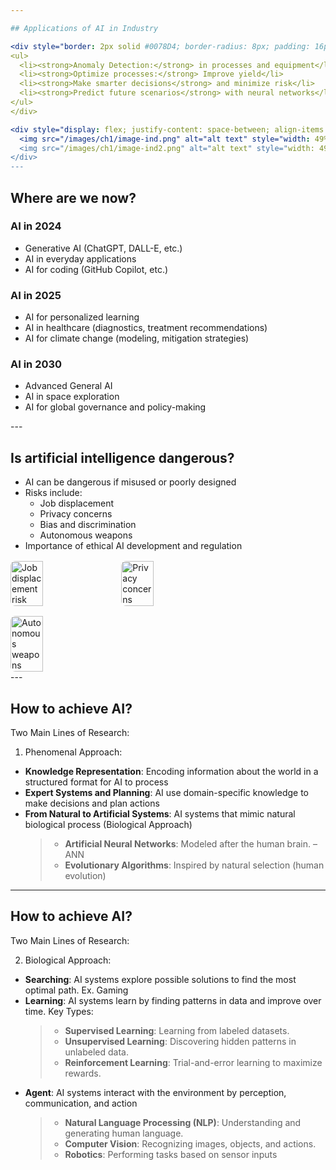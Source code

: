 ```yaml
---

## Applications of AI in Industry

<div style="border: 2px solid #0078D4; border-radius: 8px; padding: 16px; background-color: #f3f9ff; margin-bottom: 16px;">
<ul>
  <li><strong>Anomaly Detection:</strong> in processes and equipment</li>
  <li><strong>Optimize processes:</strong> Improve yield</li>
  <li><strong>Make smarter decisions</strong> and minimize risk</li>
  <li><strong>Predict future scenarios</strong> with neural networks</li>
</ul>
</div>

<div style="display: flex; justify-content: space-between; align-items: center;">
  <img src="/images/ch1/image-ind.png" alt="alt text" style="width: 49%;" />
  <img src="/images/ch1/image-ind2.png" alt="alt text" style="width: 49%;" />
</div>
---
```


## Where are we now?
<div class="grid grid-cols-3 gap-6">
<div class="bg-blue-500 bg-opacity-20 p-6 rounded-lg">

### AI in 2024
- Generative AI (ChatGPT, DALL-E, etc.)
- AI in everyday applications
- AI for coding (GitHub Copilot, etc.)
</div>
<div class="bg-green-500 bg-opacity-20 p-6 rounded-lg">

### AI in 2025
- AI for personalized learning
- AI in healthcare (diagnostics, treatment recommendations)
- AI for climate change (modeling, mitigation strategies)
</div>
<div class="bg-purple-500 bg-opacity-20 p-6 rounded-lg">

### AI in 2030
- Advanced General AI
- AI in space exploration
- AI for global governance and policy-making  
</div>
</div>  
---

## Is artificial intelligence dangerous?
- AI can be dangerous if misused or poorly designed
- Risks include:
  - Job displacement
  - Privacy concerns
  - Bias and discrimination
  - Autonomous weapons  
- Importance of ethical AI development and regulation

<div style="display: flex; gap: 16px; flex-wrap: wrap; margin-top: 16px;">
  <img src="https://images.unsplash.com/photo-1515378791036-0648a3ef77b2?auto=format&fit=crop&w=400&q=80" alt="Job displacement risk" style="width: 32%; border-radius: 8px;" />
  <img src="https://images.unsplash.com/photo-1504384308090-c894fdcc538d?auto=format&fit=crop&w=400&q=80" alt="Privacy concerns" style="width: 32%; border-radius: 8px;" />
  <img src="https://imageio.forbes.com/blogs-images/cognitiveworld/files/2019/01/RobotWarfare-F-1200x675.jpg?format=jpg&height=900&width=1600&fit=bounds" alt="Autonomous weapons" style="width: 32%; border-radius: 8px;" />

</div>
---

## How to achieve AI?

Two Main Lines of Research:

1. Phenomenal Approach: 
- **Knowledge Representation**: Encoding information about the world in a structured format for AI to process
- **Expert Systems and Planning**: AI use domain-specific knowledge to make decisions and plan actions
- **From Natural to Artificial Systems**: AI systems that mimic natural biological process (Biological Approach)
  >- **Artificial Neural Networks**: Modeled after the human brain. – ANN 
  >- **Evolutionary Algorithms**: Inspired by natural selection (human evolution)
---

## How to achieve AI?

Two Main Lines of Research:

2. Biological Approach: 
- **Searching**: AI systems explore possible solutions to find the most optimal path. Ex. Gaming
- **Learning**: AI systems learn by finding patterns in data and improve over time. Key Types:
  >- **Supervised Learning**: Learning from labeled datasets.
  >- **Unsupervised Learning**: Discovering hidden patterns in unlabeled data.
  >- **Reinforcement Learning**: Trial-and-error learning to maximize rewards.
- **Agent**: AI systems interact with the environment by perception, communication, and action
  >- **Natural Language Processing (NLP)**: Understanding and generating human language.
  >- **Computer Vision**: Recognizing images, objects, and actions.
  >- **Robotics**: Performing tasks based on sensor inputs



